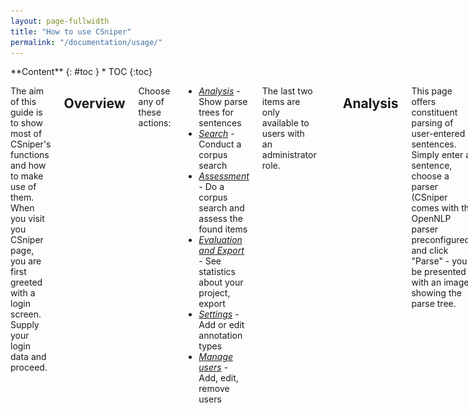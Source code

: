 ```yaml
---
layout: page-fullwidth
title: "How to use CSniper"
permalink: "/documentation/usage/"
---
```


<div class="row">
<div class="medium-4 medium-push-8 columns" markdown="1">
<div class="panel radius" markdown="1">
**Content**
{: #toc }
*  TOC
{:toc}
</div>
</div><!-- /.medium-4.columns -->

<div class="medium-8 medium-pull-4 columns" markdown="1">

The aim of this guide is to show most of CSniper's functions and how to make use of them.
When you visit you CSniper page, you are first greeted with a login screen. Supply your login data and proceed.

## Overview

Choose any of these actions:

- *[Analysis](#analysis)* - Show parse trees for sentences
- *[Search](#search)* - Conduct a corpus search
- *[Assessment](#assessment)* - Do a corpus search and assess the found items
- *[Evaluation and Export](#evaluation-and-export)* - See statistics about your project, export
- *[Settings](#settings)* - Add or edit annotation types
- *[Manage users](#manage-users)* - Add, edit, remove users

The last two items are only available to users with an administrator role.

![Welcome page](../../images/screenshots/welcome.png)

## Analysis

This page offers constituent parsing of user-entered sentences. Simply enter a sentence, choose a parser (CSniper comes with the OpenNLP parser preconfigured), and click "Parse" - you'll be presented with an image showing the parse tree.

![Analysis page](../../images/screenshots/analysis.png)

## Search

This page is useful if you don't want to do a full blown annotation query, but just check and run some superficial tests. You cannot annotate on this page, and results and queries will not be saved.
To start a search, you have to choose a corpus and an engine, then enter a query in the engine's syntax and click "Submit query". You are then shown a table of results.

![Search page](../../images/screenshots/search.png)

The two icons to the left of each entry provide additional insight into an item:

- The magnifier icon opens an overlay window which contains the parse tree for the specific sentence.
- The text icon opens a text box at the bottom of the table which shows the corpus context for the specific sentence.

![Search page, context box](../../images/screenshots/search_2.png)

## Assessment

This is the main component of CSniper. Here you can create a CQP query, usually based on POS tags, lemmas, word forms, depending on what is encoded in your corpus.

The workflow looks like this: first, choose a corpus to work on, and the **type** of phenomenon you want to search and create annotations for. You then will be shown the query box, where you can select the query engine (*cqp* or *tgrep*) and enter a query (and an optional comment). 

After pressing **Submit query** you will be shown the results in keywords-in-context (KWIC) view. If the results don't look appropriate to you, you can just enter a new query - otherwise, press **Start annotation**. This opens up a new column in the KWIC view, where you can label each sentence as containing the specific phenomenon or not.

![Annotation page](../../images/screenshots/annotation.png)

Since annotating can take quite some time, there is also the option to use **Rank results**. This function re-orders the results, showing the ones first which are most probably **Correct**, i.e. instances of the phenomenon; they have to be confirmed manually. Since the ranking is learned from your annotations (and the annotations of your co-annotators), it can only be useful after annotating some instances. You can re-rank at any time, to refine the ordering.

![Annotation page, automatic annotation](../../images/screenshots/annotation_2.png)

We also have implemented an experimental **Find mode**, which you can activate in a tab at the top of the query box. Here, you do not supply a query, but instead the ranking function tries to find instances from the corpus, based on the annotations you have made in previous sessions.

Other tab options are

- **Review** - shows you the annotations you have alreay made for this type
- **Complete** - show you the sentences which have been annotated by other annotators, but not you
- **Sample sets** - *description coming soon*

## Evaluation and Export

You can evaluate your annotation experiments, selecting different options to gain insight into inter-annotator-agreement or look at sentences which have been annotated differently by annotators. 

![Evaluation page](../../images/screenshots/evaluation.png)

Select the corpus and phenomenon type to show agreement for, and also which annotators should be taken into account.
You can select to show only sentences which have been labeled **Correct** by all chosen annotators, similar for **Wrong**, **Disputed** and **Incomplete** sentences. You can also set two thresholds, participation threshold and confidence threshold, both between 0 and 1:

- **participation** - this regulates which percentage of the selected users has to have annotated a sentence, so that it does not count as **Incomplete**
- **confidence** - this regulates when a sentence is labeled as **Disputed**; for an explanation see the graphic below

![Evaluation page](../../images/screenshots/evaluation_2.png)

These settings also influence what gets exported when you press the "Export" button; supported export file formats are HTML, CSV, and XLS.

You can also show statistics for queries by clicking on **By Query**.

## Settings

On this page you can create new annotation types (i.e. name of a phenomenon to be annotated) or edit existing ones.

Each type has to be given a unique name, and you can also set annotation goals. A short but precise description is useful for your annotators, who can refer to this description when annotating. *Show preview* let's you see how the description will be seen on the Assessment page (you can use Creole Wiki syntax here; find out more by clicking help in the navigation bar). You can also add custom columns which will be shown in the result table. They can be used by the annotators to leave notes or additional information.
Don't forget to save!

![Settings page](../../images/screenshots/settings_2.png)

## Manage users

Here you cann add or delete users, and also set an initial password (or a new password should they have forgotten theirs).
Because the name is a unique identifier, you can only set it once.
You can also disable accounts, and assign roles. Each user has to have the ROLE_USER role, you may also assign ROLE_ADMIN, which gives this user access to the settings and users pages.

![Manage Users page](../../images/screenshots/manage_users.png)



</div><!-- /.medium-8.columns -->
</div><!-- /.row -->
